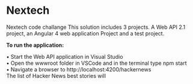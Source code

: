 # Nextech
Nextech code challange
This solution includes 3 projects.  A Web API 2.1 project, an Angular 4 web application Project and a test project.

<strong>To run the application:</strong>
<div>•	Start the Web API application in Visual Studio</div>
<div>•	Open the wwwroot folder in VSCode and in the terminal type npm start</div>
<div>•	Navigate a browser to http://localhost:4200/hackernews</div>
<div>The list of Hacker News best stories will </div>
